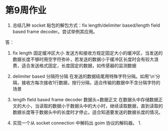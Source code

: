 # 第9周作业

1. 总结几种 socket 粘包的解包方式：fix length/delimiter based/length field based frame decoder。尝试举例其应用。

答：
   1. fix length 固定缓冲区大小
    发送方和接收方规定固定大小的缓冲区，当发送的数据长度不够时用空字符弥补，若发送的数据小于缓冲区长度时会有较大浪费，适合发送格式固定，长度固定的数据，如传感器的监测数据
   2. delimiter based 分隔符分隔
    在发送的数据结尾用特殊字符分隔。如用'\n'分隔，接收方每次接收1行数据，按行分隔，适合传输的数据中不含分隔字符的场景
   3. length field based frame decoder 数据头+数据正文
    在数据头中存储数据正文的大小，当读取的数据小于数据头中的大小时，继续读取数据，直到读取的数据长度等于数据头中的长度时才停止。适合知道要发送的数据长度的情况。
   
2. 实现一个从 socket connection 中解码出 goim 协议的解码器。
   1. 
